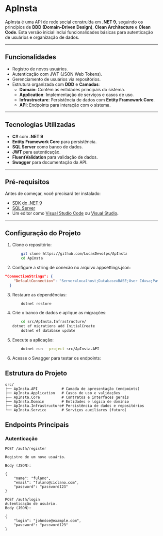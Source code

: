 # ApInsta

ApInsta é uma API de rede social construída em **.NET 9**, seguindo os princípios de **DDD (Domain-Driven Design)**, **Clean Architecture** e **Clean Code**. Esta versão inicial inclui funcionalidades básicas para autenticação de usuários e organização de dados.

---

## Funcionalidades

- Registro de novos usuários.
- Autenticação com JWT (JSON Web Tokens).
- Gerenciamento de usuários via repositórios.
- Estrutura organizada com **DDD** e **Camadas**:
  - **Domain**: Contém as entidades principais do sistema.
  - **Application**: Implementação de serviços e casos de uso.
  - **Infrastructure**: Persistência de dados com **Entity Framework Core**.
  - **API**: Endpoints para interação com o sistema.

---

## Tecnologias Utilizadas

- **C#** com **.NET 9**
- **Entity Framework Core** para persistência.
- **SQL Server** como banco de dados.
- **JWT** para autenticação.
- **FluentValidation** para validação de dados.
- **Swagger** para documentação da API.

---

## Pré-requisitos

Antes de começar, você precisará ter instalado:

- [SDK do .NET 9](https://dotnet.microsoft.com/download)
- [SQL Server](https://www.microsoft.com/pt-br/sql-server/sql-server-downloads)
- Um editor como [Visual Studio Code](https://code.visualstudio.com/) ou [Visual Studio](https://visualstudio.microsoft.com/).

---

## Configuração do Projeto

1. Clone o repositório:

   ```bash
	   git clone https://github.com/LucasDevolps/ApInsta
	   cd ApInsta
   ```

2. Configure a string de conexão no arquivo appsettings.json:

```json
"ConnectionStrings": {
	"DefaultConnection": "Server=localhost;Database=BASE;User Id=sa;Password=Bkur6etc@10;TrustServerCertificate=True;"
  }
```

3. Restaure as dependências:

	```bash
		dotnet restore
	```
4. Crie o banco de dados e aplique as migrações:

	```bash
		cd src/ApInsta.Infrastructure/
    dotnet ef migrations add InitialCreate 
		dotnet ef database update 
	```
	
5. Execute a aplicação:
    ```bash
		dotnet run --project src/ApInsta.API
	```
6. Acesse o Swagger para testar os endpoints:


## Estrutura do Projeto

    src/
    ├── ApInsta.API           # Camada de apresentação (endpoints)
    ├── ApInsta.Application   # Casos de uso e validações
    ├── ApInsta.Core          # Contratos e interfaces gerais
    ├── ApInsta.Domain        # Entidades e lógica de domínio
    ├── ApInsta.Infrastructure# Persistência de dados e repositórios
    └── ApInsta.Service       # Serviços auxiliares (futuro)

## Endpoints Principais

### Autenticação
    POST /auth/register

    Registro de um novo usuário.

    Body (JSON):

    {
        "name": "fulano",
        "email": "fulano@ciclano.com",
        "password": "password123"
    }

    POST /auth/login
    Autenticação de usuário.
    Body (JSON):

    {
        "login": "johndoe@example.com",
        "password": "password123"
    }



